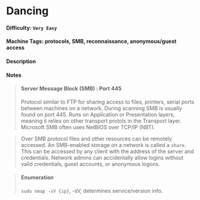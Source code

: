 # Dancing

#### Difficulty: <code>Very Easy</code>

#### Machine Tags: protocols, SMB, reconnaissance, anonymous/guest access

#### Description

#### Notes
  > #### **Server Message Block (SMB)** : Port 445
  > Protocol similar to FTP for sharing access to files, printers, serial ports between machines on a network. During scanning SMB is usually found on port 445. Runs on Application or Presentation layers, meaning it relies on other transport protols in the Transport layer. Microsoft SMB often uses NetBIOS over TCP/IP (NBT). 

  > Over SMB protocol files and other resources can be remotely accessed. An SMB-enabled storage on a network is called a <code>share</code>. This can be accessed by any client with the address of the server and credentials. Network admins can accidentally allow logins without valid credentials, guest accounts, or anonymous logons. 

  > #### **Enumeration**
  > <code>sudo nmap -sV {ip}</code>, -sV, determines service/version info. 